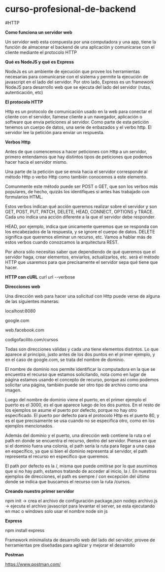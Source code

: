 # curso-profesional-de-backend

#HTTP

**Como funciona un servidor web**

Un servidor web esta compuesta por una computadora y una app, tiene la función de almacenar el backend de una aplicación y comunicarse con el cliente mediante el protocolo HTTP

**Qué es NodeJS y qué es Express**

NodeJs es un ambiente de ejecución que provee los herramientas necesarias para comunicarse con el sistema y permite la ejecución de javascript en el lado del servidor. Por otro lado, Express es un framework NodeJS para desarrollo web que se ejecuta del lado del servidor (rutas, autenticación, etc)

**El protocolo HTTP**

Http es un protocolo de comunicación usado en la web para conectar el cliente con el servidor, llamese cliente a un navegador, aplicación o software que envia peticiones al servidor. Como parte de esta petición tenemos un cuerpo de datos, una serie de enbazados y el verbo http. El servidor lee la petición para enviar un respuesta.

**Verbos Http**

Antes de que comencemos a hacer peticiones con Http a un servidor, primero entendamos que hay distintos tipos de peticiones que podemos hacer hacia el servidor mismo.

Una parte de la petición que se envía hacia el servidor corresponde al método Http o verbo Http como también conocemos a este elemento.

Comunmente este método puede ser POST o GET, que son los verbos más populares, de hecho, quizás los identifiques si antes has trabajado con formularios HTML.

Estos verbos indican qué acción queremos realizar sobre el servidor y son GET, POST, PUT, PATCH, DELETE, HEAD, CONNECT, OPTIONS y TRACE. Cada uno indica una acción diferente a la que el servidor debe responder.

HEAD, por ejemplo, indica que únicamente queremos que se responda con los encabezados de la respuesta, y se ignore el cuerpo de datos. DELETE significa que queremos eliminar un recurso, etc. Vamos a hablar más de estos verbos cuando conozcamos la arquitectura REST.

Por ahora sólo necesitas saber que dependiendo de qué queremos que el servidor haga, crear elementos, enviarlos, actualizarlos, etc. será el método HTTP que usaremos para que precisamente el servidor sepa qué tiene que hacer.

**HTTP con cURL**
curl url --verbose

**Direcciones web**

Una dirección web para hacer una solicitud con Http puede verse de alguna de las siguientes maneras:

localhost:8080

google.com

web.facebook.com

codigofacilito.com/cursos

Todas son direcciones válidas y cada una tiene elementos distintos. Lo que aparece al principio, justo antes de los dos puntos en el primer ejemplo, y en el caso de google.com, se trata del nombre de dominio.

El nombre de dominio nos permite identificar la computadora en la que se encuentra el recurso que estamos solicitando, nota como en lugar de página estamos usando el concepto de recurso, porque así como podemos solicitar una página, también puede ser otro tipo de archivo como una imagen.

Luego del nombre de dominio viene el puerto, en el primer ejemplo el puerto es el 3000, es el que aparece luego de los dos puntos. En el resto de los ejemplos se asume el puerto por defecto, porque no hay otro especificado. El puerto por defecto para el protocolo Http es el puerto 80, y es el que precisamente se usa cuando no se especifica otro, como en los ejemplos mencionados.

Además del dominio y el puerto, una dirección web contiene la ruta o el path en donde se encuentra el recurso, dentro del servidor. Piensa en que si el dominio fuera una colonia, el path sería la ruta para llegar a una casa en específico, ya que si bien el dominio representa al servidor, el path representa el recurso en específico que queremos.

El path por defecto es la /, misma que puede omitirse por lo que asumimos que si no hay path, estamos tratando de acceder al inicio, la /. En nuestros ejemplos de direcciones, el path es siempre / con excepción del último donde se indica que buscamos el recurso con la ruta /cursos.

**Creando nuestro primer servidor**

npm init -> crea el archivo de configuración package.json 
nodejs archivo.js -> ejecuta el archivo javascript para levantar el server, se esta ejecutando en mac o windows solo usar el nombre node sin js

**Express**

npm install express

Framework minimalista de desarrollo web del lado del servidor, provee de herramientas pre diseñadas para agilizar y mejorar el desarrollo

**Postman**

https://www.postman.com/

